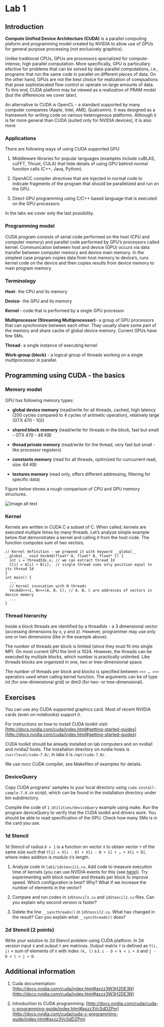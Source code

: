 # Lab 1

## Introduction

**Compute Unified Device Architecture (CUDA)** is a parallel computing plaform and programming model created by NVIDIA to allow use of GPUs for general purpose processing (not exclusively graphics).

Unlike traditional CPUs, GPUs are processors specialized for compute-intense, high parallel computation. More specifically, GPU is particullary efective for problems that can be solved by data-parallel computations, i.e., programs that run the same code in parallel on different pieces of data. On the other hand, GPUs are not the best choice for realization of compuations that pose sophistacated flow control or operate on large amounts of data. To this end, CUDA platform may be viewed as a realization of PRAM model (but the differences we cover later).

An alternative to CUDA is OpenCL - a standard supported by many computer companies (Apple, Intel, AMD, Qualcomm). It was designed as a framework for writing code on various heterogenous platforms. Although it is far more general than CUDA (suited only for NVIDIA devices), it is also more 

### Applications

There are following ways of using CUDA supported GPU:

1. Middleware libraries for popular languages (examples include cuBLAS, cuFFT, Thrust, CULA) that hide details of using GPU behind normal function calls (C++, Java, Python).

2. OpenACC compiler directives that are injected in normal code to indicate fragments of the program that should be parallelized and run on the GPU.

3. Direct GPU programming using C/C++ based language that is executed on the GPU processors.

In the labs we cover only the last possibility.

### Programming model

CUDA program consists of serial code performed on the host (CPU and computer memory) and parallel code performed by GPU’s processors called kernel. Communication between host and device (GPU) occurs via data transfer between computer memory and device main memory. In the simplest case program copies data from host memory to device’s, runs kernel code on the device and then copies results from device memory to main program memory.

### Terminology

**Host**- the CPU and its memory

**Device**- the GPU and its memory

**Kernel** - code that is performed by a single GPU processor

**Multiprocessor (Streaming Multiprocessor)**- a group of GPU processors that can synchronize between each other. They usually share some part of the memory and share cache of global device memory. Current GPUs have few SMs.

**Thread**- a single instance of executing kernel

**Work-group (block)** - a logical group of threads working on a single multiprocessor in parallel.

## Programming using CUDA - the basics

### Memory model

GPU has following memory types:

* **global device memory** (read/write for all threads, cached, high latency (200 cycles compared to 4 cycles of aritmetic operation), relatively large (GTX 470 - 1G))

* **shared block memory** (read/write for threads in the block, fast but small - GTX 470 - 48 KB)

* **thread private memory** (read/write for the thread, very fast but small - like processor registers)

* **constants memory** (read for all threads, optimized for cuncurrent read, size: 64 KB)

* **textures memory** (read only, offers different addressing, filtering for specific data)

Figure below shows a rough comparison of CPU and GPU memory structures.

![image alt text](http://docs.nvidia.com/cuda/cuda-c-programming-guide/graphics/gpu-devotes-more-transistors-to-data-processing.png)

### Kernel

Kernels are written in CUDA C a subset of C. When called, kernels are executed multiple times by many threads. Let’s analyze simple example below that demonstrates a kernel and calling it from the host code. The function computes sum of two vectors.

```cuda
// Kernel definition - we prepend it with keyword __global__
__global__ void VecAdd(float* A, float* B, float* C) { 
  int i = threadIdx.x; // we can extract thread Id
  C[i] = A[i] + B[i];  // single thread sums only position equal to its thread Id
} 
int main() { 
  ...  
  // Kernel invocation with N threads 
  VecAdd<<<1, N>>>(A, B, C); // A, B, C are addresses of vectors in device memory
  ... 
}
```

### Thread hierarchy

Inside a block threads are identified by a threadIdx - a 3 dimensional vector (accessing dimensions by x, y and z). However, programmer may use only one or two dimensions (like in the example above).

The number of threads per block is limited (since they must fit into single MP). On most current GPU the limit is 1024. However, the threads can be executed by multiple blocks, which number is practically unlimited. Like threads blocks are organized in one, two or tree-dimensional space. 

The number of threads per block and blocks is specified between `<<< … >>>` operators used when calling kernel function. The arguments can be of type int (for one-dimensional grid) or dim3 (for two- or tree-dimensional).

## Exercises

You can use any CUDA supported graphics card. Most of recent NVIDIA cards (even on notebooks) support it. 

For instructions on how to install CUDA toolkit visit: [http://docs.nvidia.com/cuda/index.html#getting-started-guides](http://docs.nvidia.com/cuda/index.html#getting-started-guides)

CUDA toolkit should be already installed on lab computers and on nvidia1 and nvidia2 hosts. The installation directory on nvidia hosts is `/usr/local/cuda-7.0/`, in labs it is `/opt/cuda-7.0/`.

We use nvcc CUDA compiler, see Makefiles of examples for details.

### DeviceQuery

Copy CUDA programs’ samples to your local directory using `cuda-install-sample-7.0.sh` script, which can be found in the installation directory under bin subdirectory.

Compile the code of `1_Utilities/deviceQuery` example using make. Run the program deviceQuery to verify that the CUDA toolkit and drivers work. You should be able to read specification of the GPU. Check how many SMs is in the card you use.

### 1d Stencil

1d Stencil of radius `D > 1` is a function on vector `X` to obtain vector `Y` of the same size such that `Y[i] = X[i - D] + X[i - D + 1] + … + X[i + D]`, where index addition is modulo `X`’s length.

1. Analyze code in `lab1/1dstencil1.cu`. Add code to measure execution time of kernels (you can use NVIDIA events for this (see [here](http://devblogs.nvidia.com/parallelforall/how-implement-performance-metrics-cuda-cc/))). Try experimenting with block number and threads per block to improve speed. Which configuration is best? Why? What if we increase the number of elements in the vector?

2. Compare and run codes in `1dStencil1.cu` and `1dStencil2.cu` files. Can you explain why second version is faster?

3. Delete the line `__syncthreads()` in `1dStencil2.cu`. What has changed in the result? Can you explain what `__syncthreads()` does?

### 2d Stencil (2 points)

Write your solution to 2d Stencil problem using CUDA platform. In 2d version input `X` and output `Y` are matrices. Output matrix `Y` is defined as `Y(i, j)` = sum of elements of `X` with index `(k, l)` s.t. `i - D < k < i + D` and `j - D < l < j + D`.

## Additional information

1. Cuda documentation: [http://docs.nvidia.com/cuda/index.html#axzz3W3H2DE3N](http://docs.nvidia.com/cuda/index.html#axzz3W3H2DE3N)

2. Introduction to CUDA programming: [http://docs.nvidia.com/cuda/cuda-c-programming-guide/index.html#axzz3VcSdDZPm](http://docs.nvidia.com/cuda/cuda-c-programming-guide/index.html#axzz3VcSdDZPm)

